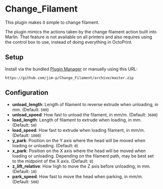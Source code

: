 # Change_Filament

This plugin makes it simple to change filament.

The plugin mimics the actions taken by the change filament action built into
Marlin. That feature is not available on all printers and also requires using
the control box to use, instead of doing everything in OctoPrint.

## Setup

Install via the bundled [Plugin Manager](https://github.com/foosel/OctoPrint/wiki/Plugin:-Plugin-Manager)
or manually using this URL:

    https://github.com/jim-p/Change_Filament/archive/master.zip

## Configuration

* **unload_length**: Length of filament to reverse extrude when unloading, in mm. (Default: `500`)
* **unload_speed**: How fast to unload the filament, in mm/m. (Default: `3600`)
* **load_length**: Length of filament to extrude when loading, in mm. (Default: `50`)
* **load_speed**: How fast to extrude when loading filament, in mm/m. (Default: `1800`)
* **y_park**: Position on the Y axis where the head will be moved when loading or unloading. (Default: `0`)
* **x_park**: Position on the X axis where the head will be moved when loading or unloading. Depending on the filament path, may be best set to the midpoint of the X axis. (Default: `0`)
* **z_lift_relative**: How high to move the Z axis before unloading, in mm. (Default: `10`)
* **park_speed**: How fast to move the head when parking, in mm/m. (Default: `500`)
